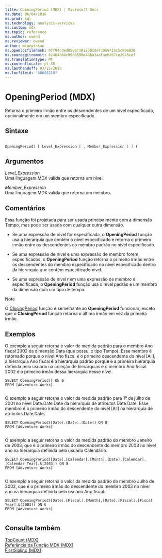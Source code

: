 ```yaml
---
title: OpeningPeriod (MDX) | Microsoft Docs
ms.date: 06/04/2018
ms.prod: sql
ms.technology: analysis-services
ms.custom: mdx
ms.topic: reference
ms.author: owend
ms.reviewer: owend
author: minewiskan
ms.openlocfilehash: 07f94c3ed850af10120b1de7d95941bc5c90e826
ms.sourcegitcommit: b2464064c0566590e486a3aafae6d67ce2645cef
ms.translationtype: MT
ms.contentlocale: pt-BR
ms.lasthandoff: 07/15/2019
ms.locfileid: "68088218"
---
```

# <a name="openingperiod-mdx"></a>OpeningPeriod (MDX)


  Retorna o primeiro irmão entre os descendentes de um nível especificado, opcionalmente em um membro especificado.  
  
## <a name="syntax"></a>Sintaxe  
  
```  
  
OpeningPeriod( [ Level_Expression [ , Member_Expression ] ] )  
```  
  
## <a name="arguments"></a>Argumentos  
 *Level_Expression*  
 Uma linguagem MDX válida que retorna um nível.  
  
 *Member_Expression*  
 Uma linguagem MDX válida que retorna um membro.  
  
## <a name="remarks"></a>Comentários  
 Essa função foi projetada para ser usada principalmente com a dimensão Tempo, mas pode ser usada com qualquer outra dimensão.  
  
-   Se uma expressão de nível for especificada, o **OpeningPeriod** função usa a hierarquia que contém o nível especificado e retorna o primeiro irmão entre os descendentes do membro padrão no nível especificado.  
  
-   Se uma expressão de nível e uma expressão de membro forem especificados, o **OpeningPeriod** função retorna o primeiro irmão entre os descendentes do membro especificado no nível especificado dentro da hierarquia que contém especificado nível.  
  
-   Se uma expressão de nível nem uma expressão de membro é especificada, o **OpeningPeriod** função usa o nível padrão e um membro da dimensão com um tipo de tempo.  
  
> [!NOTE]  
>  O [ClosingPeriod](../mdx/closingperiod-mdx.md) função é semelhante ao **OpeningPeriod** funcionar, exceto que o **ClosingPeriod** função retorna o último irmão em vez da primeira irmão.  
  
## <a name="examples"></a>Exemplos  
 O exemplo a seguir retorna o valor de medida padrão para o membro Ano fiscal 2002 da dimensão Data (que possui o tipo Tempo). Esse membro é retornado porque o nível Ano fiscal é o primeiro descendente do nível [All], a hierarquia Ano fiscal é a hierarquia padrão porque é a primeira hierarquia definida pelo usuário na coleção de hierarquias e o membro Ano fiscal 2002 é o primeiro irmão dessa hierarquia nesse nível.  
  
```  
SELECT OpeningPeriod() ON 0  
FROM [Adventure Works]  
  
```  
  
 O exemplo a seguir retorna o valor da medida padrão para 1º de julho de 2001 no nível Date.Date.Date da hierarquia de atributos Date.Date. Esse membro é o primeiro irmão do descendente do nível [All] na hierarquia de atributos Date.Date.  
  
```  
SELECT OpeningPeriod([Date].[Date].[Date]) ON 0  
FROM [Adventure Works]  
  
```  
  
 O exemplo a seguir retorna o valor da medida padrão do membro Janeiro de 2003, que é o primeiro irmão do descendente do membro 2003 no nível ano na hierarquia definida pelo usuário Calendário.  
  
```  
SELECT OpeningPeriod([Date].[Calendar].[Month],[Date].[Calendar].[Calendar Year].&[2003]) ON 0  
FROM [Adventure Works]  
  
```  
  
 O exemplo a seguir retorna o valor da medida padrão do membro Julho de 2002, que é o primeiro irmão do descendente do membro 2003 no nível ano na hierarquia definida pelo usuário Ano fiscal.  
  
```  
SELECT OpeningPeriod([Date].[Fiscal].[Month],[Date].[Fiscal].[Fiscal Year].&[2003]) ON 0  
FROM [Adventure Works]  
  
```  
  
## <a name="see-also"></a>Consulte também  
 [TopCount &#40;MDX&#41;](../mdx/topcount-mdx.md)   
 [Referência da Função MDX &#40;MDX&#41;](../mdx/mdx-function-reference-mdx.md)   
 [FirstSibling &#40;MDX&#41;](../mdx/firstsibling-mdx.md)  
  
  
